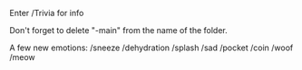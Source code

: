 Enter /Trivia for info

Don't forget to delete "-main" from the name of the folder.

A few new emotions: /sneeze /dehydration /splash /sad /pocket /coin /woof /meow
